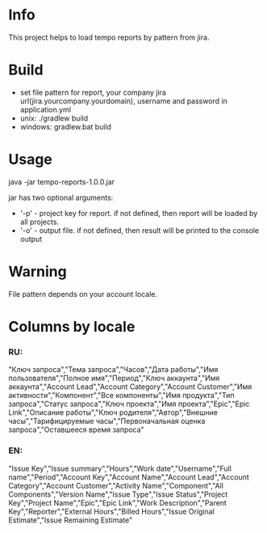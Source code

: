 # Info
This project helps to load tempo reports by pattern from jira.
# Build
* set file pattern for report, your company jira url(jira.yourcompany.yourdomain), username and password in application.yml
* unix: ./gradlew  build
* windows: gradlew.bat build
# Usage
java -jar tempo-reports-1.0.0.jar

jar has two optional arguments:
* '-p' - project key for report. if not defined, then report will be loaded by all projects.
* '-o' - output file. if not defined, then result will be printed to the console output

# Warning
File pattern depends on your account locale.

# Columns by locale

### RU:
"Ключ запроса","Тема запроса","Часов","Дата работы","Имя пользователя","Полное имя","Период","Ключ аккаунта","Имя аккаунта","Account Lead","Account Category","Account Customer","Имя активности","Компонент","Все компоненты","Имя продукта","Тип запроса","Статус запроса","Ключ проекта","Имя проекта","Epic","Epic Link","Описание работы","Ключ родителя","Автор","Внешние часы","Тарифицируемые часы","Первоначальная оценка запроса","Оставшееся время запроса"
### EN:
"Issue Key","Issue summary","Hours","Work date","Username","Full name","Period","Account Key","Account Name","Account Lead","Account Category","Account Customer","Activity Name","Component","All Components","Version Name","Issue Type","Issue Status","Project Key","Project Name","Epic","Epic Link","Work Description","Parent Key","Reporter","External Hours","Billed Hours","Issue Original Estimate","Issue Remaining Estimate"
